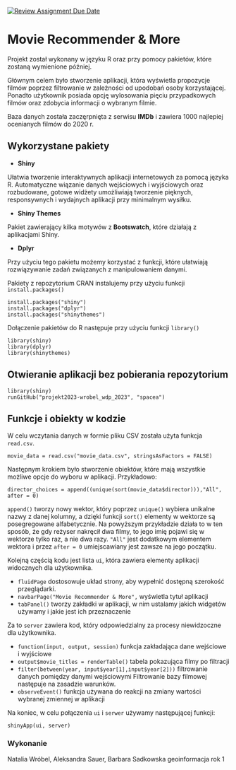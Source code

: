 [![Review Assignment Due Date](https://classroom.github.com/assets/deadline-readme-button-8d59dc4de5201274e310e4c54b9627a8934c3b88527886e3b421487c677d23eb.svg)](https://classroom.github.com/a/tauthlex)

# Movie Recommender & More
Projekt został wykonany w języku R oraz przy pomocy pakietów, które zostaną wymienione później. 

Głównym celem było stworzenie aplikacji, która wyświetla propozycje filmów poprzez filtrowanie w zależności od upodobań osoby korzystającej. Ponadto użytkownik posiada opcję wylosowania pięciu przypadkowych filmów oraz zdobycia informacji o wybranym filmie. 

Baza danych została zaczęrpnięta z serwisu **IMDb** i zawiera 1000 najlepiej ocenianych filmów do 2020 r. 
## Wykorzystane pakiety
* **Shiny**

Ułatwia tworzenie interaktywnych aplikacji internetowych za pomocą języka R. Automatyczne wiązanie danych wejściowych i wyjściowych oraz rozbudowane, gotowe widżety umożliwiają tworzenie pięknych, responsywnych i wydajnych aplikacji przy minimalnym wysiłku.

* **Shiny Themes**

Pakiet zawierający kilka motywów z **Bootswatch**, które działają z aplikacjami Shiny.

* **Dplyr**

Przy użyciu tego pakietu możemy korzystać z funkcji, które ułatwiają rozwiązywanie zadań związanych z manipulowaniem danymi. 

Pakiety z repozytorium CRAN instalujemy przy użyciu funkcji `install.packages()`
```
install.packages("shiny")
install.packages("dplyr")
install.packages("shinythemes")
```

Dołączenie pakietów do R następuje przy użyciu funkcji `library()`
```
library(shiny)
library(dplyr) 
library(shinythemes) 
```
## Otwieranie aplikacji bez pobierania repozytorium
```
library(shiny)
runGitHub("projekt2023-wrobel_wdp_2023", "spacea")
```
## Funkcje i obiekty w kodzie
W celu wczytania danych w formie pliku CSV została użyta funkcja `read.csv`.
```
movie_data = read.csv("movie_data.csv", stringsAsFactors = FALSE)
```

Następnym krokiem było stworzenie obiektów, które mają wszystkie możliwe opcje do wyboru w aplikacji. Przykładowo:
```
director_choices = append((unique(sort(movie_data$director))),"All", after = 0)
```
`append()` tworzy nowy wektor, który poprzez `unique()` wybiera unikalne nazwy z danej kolumny, a dzięki funkcji `sort()` elementy w wektorze są posegregowane alfabetycznie. Na powyższym przykładzie działa to w ten sposób, że gdy reżyser nakręcił dwa filmy, to jego imię pojawi się w wektorze tylko raz, a nie dwa razy. `"All"` jest dodatkowym elementem wektora i przez `after = 0` umiejscawiany jest zawsze na jego początku.

Kolejną częścią kodu jest lista `ui`, która zawiera elementy aplikacji widocznych dla użytkownika. 
* `fluidPage` dostosowuje układ strony, aby wypełnić dostępną szerokość przeglądarki.
* `navbarPage("Movie Recommender & More",` wyświetla tytuł aplikacji
* `tabPanel()` tworzy zakładki w aplikacji, w nim ustalamy jakich widgetów używamy i jakie jest ich przeznaczenie

Za to `server` zawiera kod, który odpowiedzialny za procesy niewidzoczne dla użytkownika.
* `function(input, output, session)` funkcja zakładająca dane wejściowe i wyjściowe
* `output$movie_titles = renderTable()` tabela pokazująca filmy po filtracji
*  `filter(between(year, input$year[1],input$year[2]))` filtrowanie danych pomiędzy danymi wejściowymi
Filtrowanie bazy filmowej następuje na zasadzie warunków. 
* `observeEvent()` funkcja używana do reakcji na zmiany wartości wybranej zmiennej w aplikacji

Na koniec, w celu połączenia `ui` i `serwer` używamy następującej funkcji:
```
shinyApp(ui, server)
```
### Wykonanie
Natalia Wróbel, Aleksandra Sauer, Barbara Sadkowska
geoinformacja rok 1
